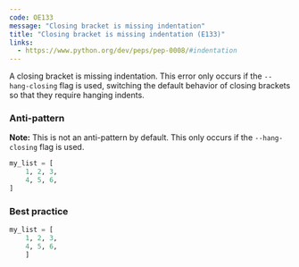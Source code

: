 ```yaml
---
code: OE133
message: "Closing bracket is missing indentation"
title: "Closing bracket is missing indentation (E133)"
links:
  - https://www.python.org/dev/peps/pep-0008/#indentation
---
```


A closing bracket is missing indentation. This error only occurs if the `--hang-closing` flag is used, switching the default behavior of closing brackets so that they require hanging indents.

### Anti-pattern

**Note:** This is not an anti-pattern by default. This only occurs if the `--hang-closing` flag is used.

```python
my_list = [
    1, 2, 3,
    4, 5, 6,
]
```

### Best practice

```python
my_list = [
    1, 2, 3,
    4, 5, 6,
    ]
```
